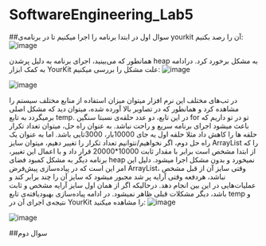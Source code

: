# SoftwareEngineering_Lab5
##سوال اول
در ابتدا برنامه را اجرا میکنیم تا در برنامه‌ی yourkit آن را رصد بکنیم:
![image](https://github.com/matinmoradi80/SoftwareEngineering_Lab5/assets/62210384/4f155c6d-625e-46c4-a954-638885562bc3)

همانطور که می‌بینید، اجرای برنامه به دلیل پرشدن heap به مشکل برخورد کرد. درادامه به کمک ابزار YourKit علت مشکل را بررسی میکنیم:
![image](https://github.com/matinmoradi80/SoftwareEngineering_Lab5/assets/62210384/9c8a81cd-3d4d-46b3-b4cb-2aab68658cec)

![image](https://github.com/matinmoradi80/SoftwareEngineering_Lab5/assets/62210384/bcdaa722-b4ae-436f-94fb-3ed360da7fa8)

در تب‌های مختلف این نرم افزار میتوان میزان استفاده از منابع مختلف سیستم را مشاهده کرد و همانطور که در تصاویر بالا آورده شده، میتوان دید که مشکل اصلی برمیگردد به تابع temp. در این تابع، دو عدد حلقه‌ی نسبتا سنگین for تو در تو داریم که باعث میشود اجرای برنامه سریع و راحت نباشد. به عنوان راه حل، میتوان تعداد تکرار حلقه ها را کاهش داد مثلا حلقه اول یه جای 10000بار، 3000تایی باشد. اما به عنوان یک راه حل دوم، اگر نخواهیم/نتوانیم تعداد تکرار را تغییر دهیم، میتوان سایز ArrayList را که از ابتدا مشخص است برابر با مقدار ثابت 10000*20000 قرار داد و با اعمال این تغییر، برنامه دیگر به مشکل کمبود فضای heap نمیخورد و بدون مشکل اجرا میشود. دلیل این امر این است که در پیاده‌سازی پیش‌فرض ArrayList، وقتی سایز آن از قبل مشخص نباشد، هردفعه وقتی آرایه پر شد مجبور میشود که سایز آن را چند برابر کند و عملیات‌هایی در این بین انجام دهد. درحالیکه اگر از همان اول سایز آرایه مشخص و ثابت باشد، دیگر مشکلات قبلی ظاهر نمیشود.
در ادامه پیاده‌سازی بهبودیافته‌ی تابع temp و نتیجه‌ی اجرای آن در YourKit را مشاهده میکنید:
![image](https://github.com/matinmoradi80/SoftwareEngineering_Lab5/assets/62210384/30799b22-fb44-45dc-beb6-3624eef34ae0)

![image](https://github.com/matinmoradi80/SoftwareEngineering_Lab5/assets/62210384/61430956-4fa0-4eca-b966-18c8252e743b)



##سوال دوم


